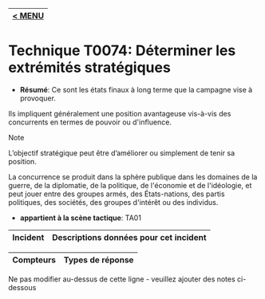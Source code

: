|[< MENU](../../README.md)|
|---|
# Technique T0074: Déterminer les extrémités stratégiques

* **Résumé**: Ce sont les états finaux à long terme que la campagne vise à provoquer.

Ils impliquent généralement une position avantageuse vis-à-vis des concurrents en termes de pouvoir ou d'influence.

> [!NOTE]
> L’objectif stratégique peut être d’améliorer ou simplement de tenir sa position.

La concurrence se produit dans la sphère publique dans les domaines de la guerre, de la diplomatie, de la politique, de l'économie et de l'idéologie, et peut jouer entre des groupes armés, des États-nations, des partis politiques, des sociétés, des groupes d'intérêt ou des individus.

* **appartient à la scène tactique**: TA01


|Incident |Descriptions données pour cet incident |
|-------- |-------------------- |



|Compteurs |Types de réponse |
|-------- |-------------- |


Ne pas modifier au-dessus de cette ligne - veuillez ajouter des notes ci-dessous